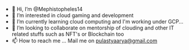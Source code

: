 - 👋 Hi, I’m @Mephistopheles14
- 👀 I’m interested in cloud gaming and development
- 🌱 I’m currently learning cloud computing and I'm working under GCP...
- 💞️ I’m looking to collaborate on mentorship of clouding and other IT related stuffs such as NFT's or Blockchain too
- 📫 How to reach me ...
Mail me on pulastyaarya@gmail.com
<!---
Mephistopheles14/Mephistopheles14 is a ✨ special ✨ repository because its `README.md` (this file) appears on your GitHub profile.
You can click the Preview link to take a look at your changes.
--->
